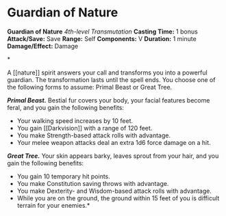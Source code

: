 # Guardian of Nature

**Guardian of Nature**
_4th-level Transmutation_
**Casting Time:** 1 bonus
**Attack/Save:** Save
**Range:** Self
**Components:** V
**Duration:** 1 minute
**Damage/Effect:** Damage

*<p>A [[nature]] spirit answers your call and transforms you into a powerful guardian. The transformation lasts until the spell ends. You choose one of the following forms to assume: Primal Beast or Great Tree.

***Primal Beast.*** Bestial fur covers your body, your facial features become feral, and you gain the following benefits:</p>
* Your walking speed increases by 10 feet.
* You gain [[Darkvision]] with a range of 120 feet.
* You make Strength-based attack rolls with advantage.
* Your melee weapon attacks deal an extra 1d6 force damage on a hit.

***Great Tree.*** Your skin appears barky, leaves sprout from your hair, and you gain the following benefits:
* You gain 10 temporary hit points.
* You make Constitution saving throws with advantage.
* You make Dexterity- and Wisdom-based attack rolls with advantage.
* While you are on the ground, the ground within 15 feet of you is difficult terrain for your enemies.*